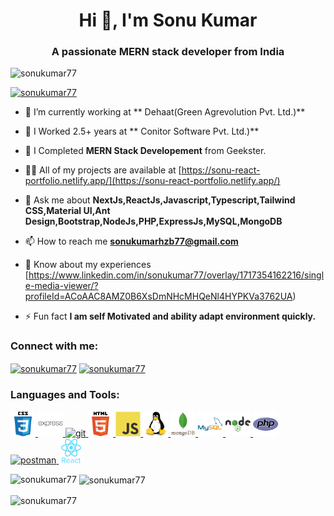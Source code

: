 <h1 align="center">Hi 👋, I'm Sonu Kumar</h1>
<h3 align="center">A passionate MERN stack developer from India</h3>

<p align="left"> <img src="https://komarev.com/ghpvc/?username=sonukumar77&label=Profile%20views&color=0e75b6&style=flat" alt="sonukumar77" /> </p>

<p align="left"> <a href="https://github.com/ryo-ma/github-profile-trophy"><img src="https://github-profile-trophy.vercel.app/?username=sonukumar77" alt="sonukumar77" /></a> </p>

- 🔭 I’m currently working at ** Dehaat(Green Agrevolution Pvt. Ltd.)**
- 🔭 I Worked 2.5+ years  at ** Conitor Software Pvt. Ltd.)**
- 🌱 I Completed **MERN Stack Developement** from Geekster.

- 👨‍💻 All of my projects are available at [https://sonu-react-portfolio.netlify.app/](https://sonu-react-portfolio.netlify.app/)

- 💬 Ask me about **NextJs,ReactJs,Javascript,Typescript,Tailwind CSS,Material UI,Ant Design,Bootstrap,NodeJs,PHP,ExpressJs,MySQL,MongoDB**

- 📫 How to reach me **sonukumarhzb77@gmail.com**

- 📄 Know about my experiences [https://www.linkedin.com/in/sonukumar77/overlay/1717354162216/single-media-viewer/?profileId=ACoAAC8AMZ0B6XsDmNHcMHQeNl4HYPKVa3762UA)

- ⚡ Fun fact **I am self Motivated and ability adapt environment quickly.**

<h3 align="left">Connect with me:</h3>
<p align="left">
<a href="https://linkedin.com/in/sonukumar77" target="blank"><img align="center" src="https://raw.githubusercontent.com/rahuldkjain/github-profile-readme-generator/master/src/images/icons/Social/linked-in-alt.svg" alt="sonukumar77" height="30" width="40" /></a>
<a href="https://www.hackerrank.com/sonukumar77" target="blank"><img align="center" src="https://raw.githubusercontent.com/rahuldkjain/github-profile-readme-generator/master/src/images/icons/Social/hackerrank.svg" alt="sonukumar77" height="30" width="40" /></a>
</p>

<h3 align="left">Languages and Tools:</h3>
<p align="left"> <a href="https://www.w3schools.com/css/" target="_blank" rel="noreferrer"> <img src="https://raw.githubusercontent.com/devicons/devicon/master/icons/css3/css3-original-wordmark.svg" alt="css3" width="40" height="40"/> </a> <a href="https://expressjs.com" target="_blank" rel="noreferrer"> <img src="https://raw.githubusercontent.com/devicons/devicon/master/icons/express/express-original-wordmark.svg" alt="express" width="40" height="40"/> </a> <a href="https://git-scm.com/" target="_blank" rel="noreferrer"> <img src="https://www.vectorlogo.zone/logos/git-scm/git-scm-icon.svg" alt="git" width="40" height="40"/> </a> <a href="https://www.w3.org/html/" target="_blank" rel="noreferrer"> <img src="https://raw.githubusercontent.com/devicons/devicon/master/icons/html5/html5-original-wordmark.svg" alt="html5" width="40" height="40"/> </a> <a href="https://developer.mozilla.org/en-US/docs/Web/JavaScript" target="_blank" rel="noreferrer"> <img src="https://raw.githubusercontent.com/devicons/devicon/master/icons/javascript/javascript-original.svg" alt="javascript" width="40" height="40"/> </a> <a href="https://www.linux.org/" target="_blank" rel="noreferrer"> <img src="https://raw.githubusercontent.com/devicons/devicon/master/icons/linux/linux-original.svg" alt="linux" width="40" height="40"/> </a> <a href="https://www.mongodb.com/" target="_blank" rel="noreferrer"> <img src="https://raw.githubusercontent.com/devicons/devicon/master/icons/mongodb/mongodb-original-wordmark.svg" alt="mongodb" width="40" height="40"/> </a> <a href="https://www.mysql.com/" target="_blank" rel="noreferrer"> <img src="https://raw.githubusercontent.com/devicons/devicon/master/icons/mysql/mysql-original-wordmark.svg" alt="mysql" width="40" height="40"/> </a> <a href="https://nodejs.org" target="_blank" rel="noreferrer"> <img src="https://raw.githubusercontent.com/devicons/devicon/master/icons/nodejs/nodejs-original-wordmark.svg" alt="nodejs" width="40" height="40"/> </a> <a href="https://www.php.net" target="_blank" rel="noreferrer"> <img src="https://raw.githubusercontent.com/devicons/devicon/master/icons/php/php-original.svg" alt="php" width="40" height="40"/> </a> <a href="https://postman.com" target="_blank" rel="noreferrer"> <img src="https://www.vectorlogo.zone/logos/getpostman/getpostman-icon.svg" alt="postman" width="40" height="40"/> </a> <a href="https://reactjs.org/" target="_blank" rel="noreferrer"> <img src="https://raw.githubusercontent.com/devicons/devicon/master/icons/react/react-original-wordmark.svg" alt="react" width="40" height="40"/> </a> </p>

<p><img align="left" src="https://github-readme-stats.vercel.app/api/top-langs?username=sonukumar77&show_icons=true&locale=en&layout=compact" alt="sonukumar77" /></p>

<p>&nbsp;<img align="center" src="https://github-readme-stats.vercel.app/api?username=sonukumar77&show_icons=true&locale=en" alt="sonukumar77" /></p>

<p><img align="center" src="https://github-readme-streak-stats.herokuapp.com/?user=sonukumar77&" alt="sonukumar77" /></p>
